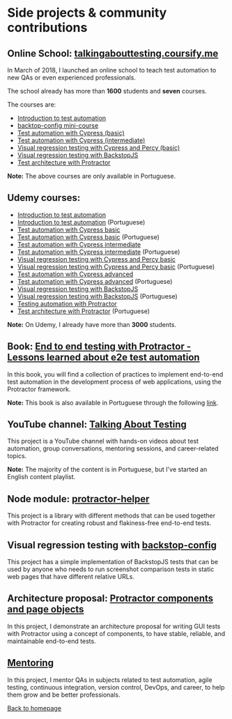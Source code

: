 # Side projects & community contributions

## Online School: [talkingabouttesting.coursify.me](http://talkingabouttesting.coursify.me)

In March of 2018, I launched an online school to teach test automation to new QAs or even experienced professionals.

The school already has more than **1600** students and **seven** courses.

The courses are:

- [Introduction to test automation](https://talkingabouttesting.coursify.me/courses/introducao-aos-testes-automatizados)
- [backtop-config mini-course](https://talkingabouttesting.coursify.me/courses/mini-curso-testes-de-regressao-visual-com-backstop-config)
- [Test automation with Cypress (basic)](https://talkingabouttesting.coursify.me/courses/testes-automatizados-com-cypress-basico)
- [Test automation with Cypress (intermediate)](https://talkingabouttesting.coursify.me/courses/testes-automatizados-com-cypress-intermediario)
- [Visual regression testing with Cypress and Percy (basic)](https://talkingabouttesting.coursify.me/courses/testes-automatizados-com-cypress-e-percy-basico)
- [Visual regression testing with BackstopJS](https://talkingabouttesting.coursify.me/courses/testes-de-regressao-visual-com-backstopjs)
- [Test architecture with Protractor](https://talkingabouttesting.coursify.me/courses/arquitetura-de-testes-com-protractor)

**Note:** The above courses are only available in Portuguese.

## Udemy courses:

- [Introduction to test automation](https://www.udemy.com/course/introduction-to-test-automation/)
- [Introduction to test automation](https://www.udemy.com/course/introducao-aos-testes-automatizados/) (Portuguese)
- [Test automation with Cypress basic](https://www.udemy.com/course/test-automation-with-cypress-basic/)
- [Test automation with Cypress basic](https://www.udemy.com/course/testes-automatizados-com-cypress-basico/) (Portuguese)
- [Test automation with Cypress intermediate](https://www.udemy.com/course/test-automation-with-cypress-intermediate/)
- [Test automation with Cypress intermediate](https://www.udemy.com/course/testes-automatizados-com-cypress-intermediario/) (Portuguese)
- [Visual regression testing with Cypress and Percy basic](https://www.udemy.com/course/visual-regression-testing-with-cypress-percy-basic/)
- [Visual regression testing with Cypress and Percy basic](https://www.udemy.com/course/testes-automatizados-com-cypress-e-percy-basico/) (Portuguese)
- [Test automation with Cypress advanced](https://www.udemy.com/course/testing-automation-with-cypress-advanced/?referralCode=FFBC3AC1BA3FE894480D)
- [Test automation with Cypress advanced](https://www.udemy.com/course/testes-automatizados-com-cypress-avancado/) (Portuguese)
- [Visual regression testing with BackstopJS](https://www.udemy.com/course/visual-regression-testing-with-backstopjs)
- [Visual regression testing with BackstopJS](https://www.udemy.com/course/testes-de-regressao-visual-com-backstopjs/) (Portuguese)
- [Testing automation with Protractor](https://www.udemy.com/course/testing-automation-with-protractor/)
- [Test architecture with Protractor](https://www.udemy.com/course/arquitetura-de-testes-com-protractor/) (Portuguese)

**Note:** On Udemy, I already have more than **3000** students.

## Book: [End to end testing with Protractor - Lessons learned about e2e test automation](https://leanpub.com/end-to-end-testing-with-protractor)

In this book, you will find a collection of practices to implement end-to-end test automation in the development process of web applications, using the Protractor framework.

**Note:** This book is also available in Portuguese through the following [link](http://casadocodigo.com.br/products/livro-protractor).

## YouTube channel: [Talking About Testing](https://www.youtube.com/talkingabouttesting)

This project is a YouTube channel with hands-on videos about test automation, group conversations, mentoring sessions, and career-related topics.

**Note:** The majority of the content is in Portuguese, but I've started an English content playlist.

## Node module: [protractor-helper](http://npmjs.com/package/protractor-helper)

This project is a library with different methods that can be used together with Protractor for creating robust and flakiness-free end-to-end tests.

## Visual regression testing with [backstop-config](https://github.com/wlsf82/backstop-config)

This project has a simple implementation of BackstopJS tests that can be used by anyone who needs to run screenshot comparison tests in static web pages that have different relative URLs.

## Architecture proposal: [Protractor components and page objects](https://github.com/wlsf82/protractor-components-and-page-objects)

In this project, I demonstrate an architecture proposal for writing GUI tests with Protractor using a concept of components, to have stable, reliable, and maintainable end-to-end tests.

## [Mentoring](https://talkingabouttesting.com/mentoria-coaching/)

In this project, I mentor QAs in subjects related to test automation, agile testing, continuous integration, version control, DevOps, and career, to help them grow and be better professionals.

[Back to homepage](../README.md)
